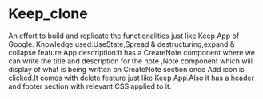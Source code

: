 # Keep_clone
An effort to build and replicate the functionalities just like Keep App of Google.
Knowledge used:UseState,Spread & destructuring,expand & collapse feature
App description:It has a CreateNote component where we can write the title and description for the note ,Note component which will display of what is being written on CreateNote section once Add icon is clicked.It comes with delete feature just like Keep App.Also it has a header and footer section with relevant CSS applied to it.
